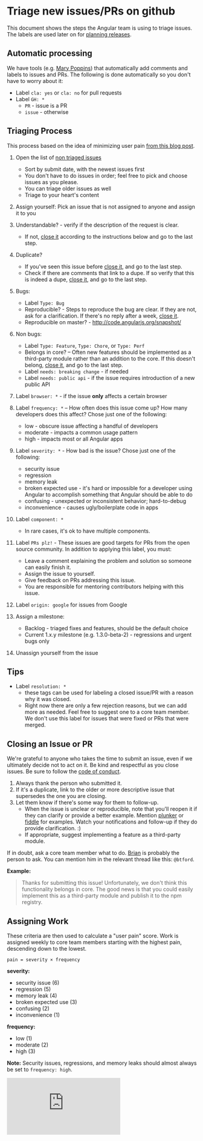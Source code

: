 # Triage new issues/PRs on github

This document shows the steps the Angular team is using to triage issues.
The labels are used later on for [planning releases](#assigning-work).


## Automatic processing

We have tools (e.g. [Mary Poppins]) that automatically add comments and labels to issues and PRs.
The following is done automatically so you don't have to worry about it:

* Label `cla: yes` or `cla: no` for pull requests
* Label `GH: *`
    * `PR` - issue is a PR
    * `issue` - otherwise


## Triaging Process

This process based on the idea of minimizing user pain
[from this blog post](http://www.lostgarden.com/2008/05/improving-bug-triage-with-user-pain.html).

1. Open the list of [non triaged issues](https://github.com/angular/angular.js/issues?q=is%3Aopen+sort%3Acreated-desc+no%3Amilestone)
    * Sort by submit date, with the newest issues first
    * You don't have to do issues in order; feel free to pick and choose issues as you please.
    * You can triage older issues as well
    * Triage to your heart's content
1. Assign yourself: Pick an issue that is not assigned to anyone and assign it to you
1. Understandable? - verify if the description of the request is clear.
    * If not, [close it][] according to the instructions below and go to the last step.
1. Duplicate?
    * If you've seen this issue before [close it][], and go to the last step.
    * Check if there are comments that link to a dupe. If so verify that this is indeed a dupe, [close it][], and go to the last step.
1. Bugs:
    * Label `Type: Bug`
    * Reproducible? - Steps to reproduce the bug are clear. If they are not, ask for a clarification. If there's no reply after a week, [close it][].
    * Reproducible on master? - <http://code.angularjs.org/snapshot/>
1. Non bugs:
    * Label `Type: Feature`, `Type: Chore`, or `Type: Perf`
    * Belongs in core? – Often new features should be implemented as a third-party module rather than an addition to the core.
      If this doesn't belong, [close it][], and go to the last step.
    * Label `needs: breaking change` - if needed
    * Label `needs: public api` - if the issue requires introduction of a new public API
1. Label `browser: *` - if the issue **only** affects a certain browser
1. Label `frequency: *` – How often does this issue come up? How many developers does this affect? Chose just one of the following:
    * low - obscure issue affecting a handful of developers
    * moderate - impacts a common usage pattern
    * high - impacts most or all Angular apps
1. Label `severity: *` - How bad is the issue? Chose just one of the following:
    * security issue
    * regression
    * memory leak
    * broken expected use - it's hard or impossible for a developer using Angular to accomplish something that Angular should be able to do
    * confusing - unexpected or inconsistent behavior; hard-to-debug
    * inconvenience - causes ugly/boilerplate code in apps
1. Label `component: *`
    * In rare cases, it's ok to have multiple components.
1. Label `PRs plz!` - These issues are good targets for PRs from the open source community. In addition to applying this label, you must:
    * Leave a comment explaining the problem and solution so someone can easily finish it.
    * Assign the issue to yourself.
    * Give feedback on PRs addressing this issue.
    * You are responsible for mentoring contributors helping with this issue.
1. Label `origin: google` for issues from Google
1. Assign a milestone:
   * Backlog - triaged fixes and features, should be the default choice
   * Current 1.x.y milestone (e.g. 1.3.0-beta-2) - regressions and urgent bugs only


1. Unassign yourself from the issue


## Tips

* Label `resolution: *`
    * these tags can be used for labeling a closed issue/PR with a reason why it was closed.
    * Right now there are only a few rejection reasons, but we can add more as needed. Feel free to suggest one to a core team member. We don't use this label for issues that were fixed or PRs that were merged.


## Closing an Issue or PR

We're grateful to anyone who takes the time to submit an issue, even if we ultimately decide not to act on it.
Be kind and respectful as you close issues. Be sure to follow the [code of conduct][].

1. Always thank the person who submitted it.
1. If it's a duplicate, link to the older or more descriptive issue that supersedes the one you are closing.
1. Let them know if there's some way for them to follow-up.
    * When the issue is unclear or reproducible, note that you'll reopen it if they can clarify or provide a better example. Mention [plunker] or [fiddle] for examples. Watch your notifications and follow-up if they do provide clarification. :)
    * If appropriate, suggest implementing a feature as a third-party module.

If in doubt, ask a core team member what to do.
[Brian](https://github.com/btford) is probably the person to ask.
You can mention him in the relevant thread like this: `@btford`.

**Example:**

> Thanks for submitting this issue!
> Unfortunately, we don't think this functionality belongs in core.
> The good news is that you could easily implement this as a third-party module and publish it to the npm registry.


## Assigning Work

These criteria are then used to calculate a "user pain" score.
Work is assigned weekly to core team members starting with the highest pain, descending down to the lowest.

```
pain = severity × frequency
```

**severity:**

- security issue (6)
- regression (5)
- memory leak (4)
- broken expected use (3)
- confusing (2)
- inconvenience (1)

**frequency:**

- low (1)
- moderate (2)
- high (3)

**Note:** Security issues, regressions, and memory leaks should almost always be set to `frequency: high`.


[![Analytics](https://ga-beacon.appspot.com/UA-8594346-11/angular.js/TRIAGING.md?pixel)](https://github.com/igrigorik/ga-beacon)


[close it]: #closing-an-issue-or-pr
[code of conduct]: https://github.com/angular/code-of-conduct/blob/master/CODE_OF_CONDUCT.md
[Mary Poppins]: https://github.com/btford/mary-poppins
[plunker]: http://plnkr.co/
[fiddle]: http://jsfiddle.net/
